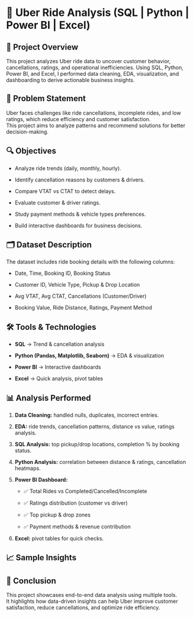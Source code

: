 # 🚖 Uber Ride Analysis (SQL | Python | Power BI | Excel)

## 📌 Project Overview

This project analyzes Uber ride data to uncover customer behavior, cancellations, ratings, and operational inefficiencies. Using SQL, Python, Power BI, and Excel, I performed data cleaning, EDA, visualization, and dashboarding to derive actionable business insights.


## 🎯 Problem Statement

Uber faces challenges like ride cancellations, incomplete rides, and low ratings,  which reduce efficiency and customer satisfaction.  
This project aims to analyze patterns and recommend solutions for better decision-making.


## 🔍 Objectives

-   Analyze ride trends (daily, monthly, hourly).
    
-   Identify  cancellation reasons by customers & drivers.
    
-   Compare VTAT vs CTAT to detect delays.
    
-   Evaluate customer & driver ratings.
    
-   Study payment methods & vehicle types preferences.
    
-   Build interactive dashboards for business decisions.
    

## 🗂 Dataset Description

The dataset includes ride booking details with the following columns:

-   Date, Time, Booking ID, Booking Status
    
-   Customer ID, Vehicle Type, Pickup & Drop Location
    
-   Avg VTAT, Avg CTAT, Cancellations (Customer/Driver)
    
-   Booking Value, Ride Distance, Ratings, Payment Method


## 🛠 Tools & Technologies

-   **SQL** → Trend & cancellation analysis
    
-   **Python (Pandas, Matplotlib, Seaborn)** → EDA & visualization
    
-   **Power BI** → Interactive dashboards
    
-   **Excel** → Quick analysis, pivot tables
    

## 📊 Analysis Performed

1.  **Data Cleaning:** handled nulls, duplicates, incorrect entries.
    
2.  **EDA:** ride trends, cancellation patterns, distance vs value, ratings analysis.
    
3.  **SQL Analysis:** top pickup/drop locations, completion % by booking status.
    
4.  **Python Analysis:** correlation between distance & ratings, cancellation heatmaps.
    
5.  **Power BI Dashboard:**
    
    -   ✅ Total Rides vs Completed/Cancelled/Incomplete
        
    -   ✅ Ratings distribution (customer vs driver)
        
    -   ✅ Top pickup & drop zones
        
    -   ✅ Payment methods & revenue contribution
        
6.  **Excel:** pivot tables for quick checks.
    

## 📈 Sample Insights


## 📌 Conclusion

This project showcases end-to-end data analysis using multiple tools.  
It highlights how data-driven insights can help Uber improve customer satisfaction, reduce cancellations, and optimize ride efficiency.
